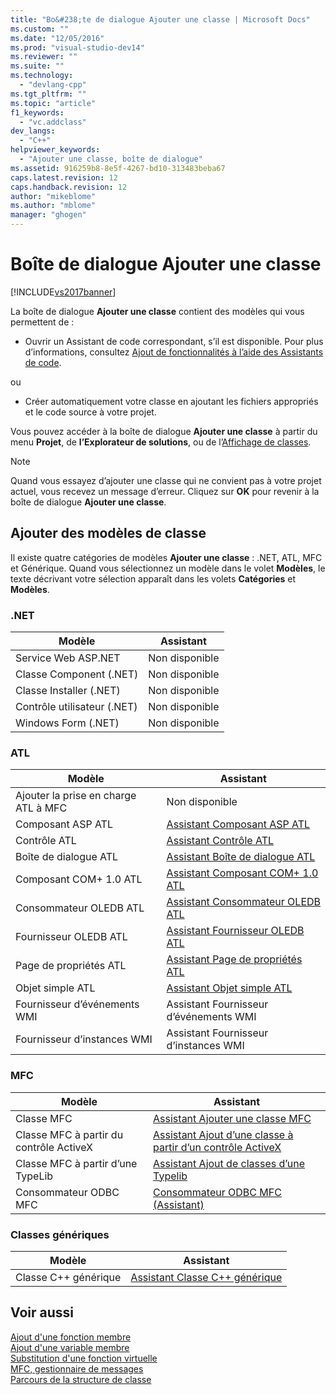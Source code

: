 ```yaml
---
title: "Bo&#238;te de dialogue Ajouter une classe | Microsoft Docs"
ms.custom: ""
ms.date: "12/05/2016"
ms.prod: "visual-studio-dev14"
ms.reviewer: ""
ms.suite: ""
ms.technology: 
  - "devlang-cpp"
ms.tgt_pltfrm: ""
ms.topic: "article"
f1_keywords: 
  - "vc.addclass"
dev_langs: 
  - "C++"
helpviewer_keywords: 
  - "Ajouter une classe, boîte de dialogue"
ms.assetid: 916259b8-8e5f-4267-bd10-313483beba67
caps.latest.revision: 12
caps.handback.revision: 12
author: "mikeblome"
ms.author: "mblome"
manager: "ghogen"
---
```

# Bo&#238;te de dialogue Ajouter une classe
[!INCLUDE[vs2017banner](../assembler/inline/includes/vs2017banner.md)]

La boîte de dialogue **Ajouter une classe** contient des modèles qui vous permettent de :  
  
-   Ouvrir un Assistant de code correspondant, s’il est disponible. Pour plus d’informations, consultez [Ajout de fonctionnalités à l’aide des Assistants de code](../ide/adding-functionality-with-code-wizards-cpp.md).  
  
 ou  
  
-   Créer automatiquement votre classe en ajoutant les fichiers appropriés et le code source à votre projet.  
  
 Vous pouvez accéder à la boîte de dialogue **Ajouter une classe** à partir du menu **Projet**, de **l’Explorateur de solutions**, ou de l’[Affichage de classes](http://msdn.microsoft.com/fr-fr/8d7430a9-3e33-454c-a9e1-a85e3d2db925).  
  
> [!NOTE]
>  Quand vous essayez d’ajouter une classe qui ne convient pas à votre projet actuel, vous recevez un message d’erreur. Cliquez sur **OK** pour revenir à la boîte de dialogue **Ajouter une classe**.  
  
## Ajouter des modèles de classe  
 Il existe quatre catégories de modèles **Ajouter une classe** : .NET, ATL, MFC et Générique. Quand vous sélectionnez un modèle dans le volet **Modèles**, le texte décrivant votre sélection apparaît dans les volets **Catégories** et **Modèles**.  
  
### .NET  
  
|Modèle|Assistant|  
|------------|---------------|  
|Service Web ASP.NET|Non disponible|  
|Classe Component \(.NET\)|Non disponible|  
|Classe Installer \(.NET\)|Non disponible|  
|Contrôle utilisateur \(.NET\)|Non disponible|  
|Windows Form \(.NET\)|Non disponible|  
  
### ATL  
  
|Modèle|Assistant|  
|------------|---------------|  
|Ajouter la prise en charge ATL à MFC|Non disponible|  
|Composant ASP ATL|[Assistant Composant ASP ATL](../atl/reference/atl-active-server-page-component-wizard.md)|  
|Contrôle ATL|[Assistant Contrôle ATL](../atl/reference/atl-control-wizard.md)|  
|Boîte de dialogue ATL|[Assistant Boîte de dialogue ATL](../atl/reference/atl-dialog-wizard.md)|  
|Composant COM\+ 1.0 ATL|[Assistant Composant COM\+ 1.0 ATL](../atl/reference/atl-com-plus-1-0-component-wizard.md)|  
|Consommateur OLEDB ATL|[Assistant Consommateur OLEDB ATL](../atl/reference/atl-ole-db-consumer-wizard.md)|  
|Fournisseur OLEDB ATL|[Assistant Fournisseur OLEDB ATL](../atl/reference/atl-ole-db-provider-wizard.md)|  
|Page de propriétés ATL|[Assistant Page de propriétés ATL](../atl/reference/atl-property-page-wizard.md)|  
|Objet simple ATL|[Assistant Objet simple ATL](../atl/reference/atl-simple-object-wizard.md)|  
|Fournisseur d’événements WMI|Assistant Fournisseur d’événements WMI|  
|Fournisseur d’instances WMI|Assistant Fournisseur d’instances WMI|  
  
### MFC  
  
|Modèle|Assistant|  
|------------|---------------|  
|Classe MFC|[Assistant Ajouter une classe MFC](../mfc/reference/mfc-add-class-wizard.md)|  
|Classe MFC à partir du contrôle ActiveX|[Assistant Ajout d’une classe à partir d’un contrôle ActiveX](../ide/add-class-from-activex-control-wizard.md)|  
|Classe MFC à partir d’une TypeLib|[Assistant Ajout de classes d’une Typelib](../mfc/reference/add-class-from-typelib-wizard.md)|  
|Consommateur ODBC MFC|[Consommateur ODBC MFC \(Assistant\)](../mfc/reference/mfc-odbc-consumer-wizard.md)|  
  
### Classes génériques  
  
|Modèle|Assistant|  
|------------|---------------|  
|Classe C\+\+ générique|[Assistant Classe C\+\+ générique](../ide/generic-cpp-class-wizard.md)|  
  
## Voir aussi  
 [Ajout d'une fonction membre](../ide/adding-a-member-function-visual-cpp.md)   
 [Ajout d'une variable membre](../ide/adding-a-member-variable-visual-cpp.md)   
 [Substitution d'une fonction virtuelle](../ide/overriding-a-virtual-function-visual-cpp.md)   
 [MFC, gestionnaire de messages](../mfc/reference/adding-an-mfc-message-handler.md)   
 [Parcours de la structure de classe](../ide/navigating-the-class-structure-visual-cpp.md)